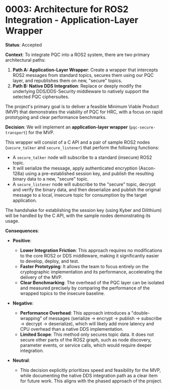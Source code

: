# 0003: Architecture for ROS2 Integration - Application-Layer Wrapper

**Status**: Accepted

**Context**:
To integrate PQC into a ROS2 system, there are two primary architectural paths:

1.  **Path A: Application-Layer Wrapper**: Create a wrapper that intercepts ROS2 messages from standard topics, secures them using our PQC layer, and republishes them on new, "secure" topics.
2.  **Path B: Native DDS Integration**: Replace or deeply modify the underlying DDS/DDS-Security middleware to natively support the selected PQC ciphersuites.

The project's primary goal is to deliver a feasible Minimum Viable Product (MVP) that demonstrates the viability of PQC for HRC, with a focus on rapid prototyping and clear performance benchmarks.

**Decision**:
We will implement an **application-layer wrapper** (`pqc-secure-transport`) for the MVP.

This wrapper will consist of a C API and a pair of sample ROS2 nodes (`secure_talker` and `secure_listener`) that perform the following functions:
- A `secure_talker` node will subscribe to a standard (insecure) ROS2 topic.
- It will serialize the message, apply authenticated encryption (Ascon-128a) using a pre-established session key, and publish the resulting binary data to a new, "secure" topic.
- A `secure_listener` node will subscribe to the "secure" topic, decrypt and verify the binary data, and then deserialize and publish the original message to a local, insecure topic for consumption by the target application.

The handshake for establishing the session key (using Kyber and Dilithium) will be handled by the C API, with the sample nodes demonstrating its usage.

**Consequences**:

- **Positive**:
  - **Lower Integration Friction**: This approach requires no modifications to the core ROS2 or DDS middleware, making it significantly easier to develop, deploy, and test.
  - **Faster Prototyping**: It allows the team to focus entirely on the cryptographic implementation and its performance, accelerating the delivery of the MVP.
  - **Clear Benchmarking**: The overhead of the PQC layer can be isolated and measured precisely by comparing the performance of the wrapped topics to the insecure baseline.

- **Negative**:
  - **Performance Overhead**: This approach introduces a "double-wrapping" of messages (serialize -> encrypt -> publish -> subscribe -> decrypt -> deserialize), which will likely add more latency and CPU overhead than a native DDS implementation.
  - **Limited Scope**: This method only secures topic data. It does not secure other parts of the ROS2 graph, such as node discovery, parameter events, or service calls, which would require deeper integration.

- **Neutral**:
  - This decision explicitly prioritizes speed and feasibility for the MVP, while documenting the native DDS integration path as a clear item for future work. This aligns with the phased approach of the project.
